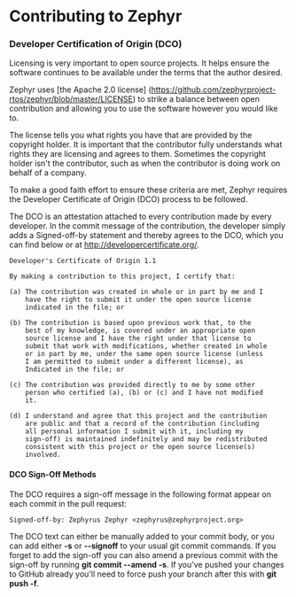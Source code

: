 # Contributing to Zephyr

### Developer Certification of Origin (DCO)

Licensing is very important to open source projects. It helps ensure the
software continues to be available under the terms that the author desired.

Zephyr uses [the Apache 2.0 license]
(https://github.com/zephyrproject-rtos/zephyr/blob/master/LICENSE) to strike a
balance between open contribution and allowing you to use the software however
you would like to.

The license tells you what rights you have that are provided by the copyright
holder. It is important that the contributor fully understands what rights they
are licensing and agrees to them. Sometimes the copyright holder isn't the
contributor, such as when the contributor is doing work on behalf of a company.

To make a good faith effort to ensure these criteria are met, Zephyr requires
the Developer Certificate of Origin (DCO) process to be followed.

The DCO is an attestation attached to every contribution made by every
developer. In the commit message of the contribution, the developer simply adds
a Signed-off-by statement and thereby agrees to the DCO, which you can find
below or at <http://developercertificate.org/>.

```
Developer's Certificate of Origin 1.1

By making a contribution to this project, I certify that:

(a) The contribution was created in whole or in part by me and I
    have the right to submit it under the open source license
    indicated in the file; or

(b) The contribution is based upon previous work that, to the
    best of my knowledge, is covered under an appropriate open
    source license and I have the right under that license to
    submit that work with modifications, whether created in whole
    or in part by me, under the same open source license (unless
    I am permitted to submit under a different license), as
    Indicated in the file; or

(c) The contribution was provided directly to me by some other
    person who certified (a), (b) or (c) and I have not modified
    it.

(d) I understand and agree that this project and the contribution
    are public and that a record of the contribution (including
    all personal information I submit with it, including my
    sign-off) is maintained indefinitely and may be redistributed
    consistent with this project or the open source license(s)
    involved.
```

#### DCO Sign-Off Methods

The DCO requires a sign-off message in the following format appear on each
commit in the pull request:

```
Signed-off-by: Zephyrus Zephyr <zephyrus@zephyrproject.org>
```

The DCO text can either be manually added to your commit body, or you can add
either **-s** or **--signoff** to your usual git commit commands. If you forget
to add the sign-off you can also amend a previous commit with the sign-off by
running **git commit --amend -s**. If you've pushed your changes to GitHub
already you'll need to force push your branch after this with **git push -f**.

